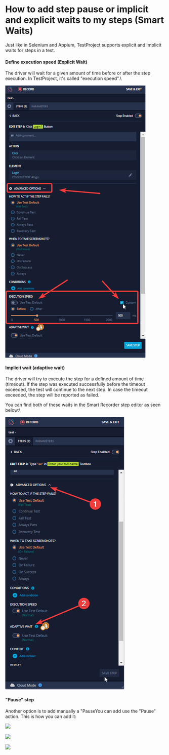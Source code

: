 # How to add step pause or implicit and explicit waits to my steps (Smart Waits)

Just like in Selenium and Appium, TestProject supports explicit and implicit waits for steps in a test.

#### Define execution speed (Explicit Wait) <a href="#define-step-pause-explicit-wait" id="define-step-pause-explicit-wait"></a>

The driver will wait for a given amount of time before or after the step execution. In TestProject, it's called "execution speed".\


![](<../../.gitbook/assets/image (502).png>)

#### Implicit wait (adaptive wait) <a href="#implicit-wait" id="implicit-wait"></a>

The driver will try to execute the step for a defined amount of time (timeout). If the step was executed successfully before the timeout exceeded, the test will continue to the next step. In case the timeout exceeded, the step will be reported as failed.

You can find both of these waits in the Smart Recorder step editor as seen below:\


![](<../../.gitbook/assets/image (549).png>)

#### "Pause" step <a href="#implicit-wait" id="implicit-wait"></a>

Another option is to add manually a "PauseYou can add use the "Pause" action. This is how you can add it:

![](https://downloads.intercomcdn.com/i/o/459159019/7e42513e1526bd21c50f9e77/image.png)



![](https://downloads.intercomcdn.com/i/o/459159371/a7bf8fe0888c754b090c0757/image.png)



![](https://downloads.intercomcdn.com/i/o/459159754/74f086a9e8451d896653965b/image.png)
